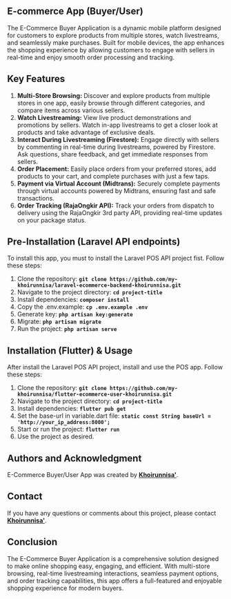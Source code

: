 ## **E-commerce App (Buyer/User)**

The E-Commerce Buyer Application is a dynamic mobile platform designed for customers to explore products from multiple stores, watch livestreams, and seamlessly make purchases. Built for mobile devices, the app enhances the shopping experience by allowing customers to engage with sellers in real-time and enjoy smooth order processing and tracking.

## **Key Features**

1. **Multi-Store Browsing:** Discover and explore products from multiple stores in one app, easily browse through different categories, and compare items across various sellers.
2. **Watch Livestreaming:** View live product demonstrations and promotions by sellers. Watch in-app livestreams to get a closer look at products and take advantage of exclusive deals.
3. **Interact During Livestreaming (Firestore):** Engage directly with sellers by commenting in real-time during livestreams, powered by Firestore. Ask questions, share feedback, and get immediate responses from sellers.
4. **Order Placement:** Easily place orders from your preferred stores, add products to your cart, and complete purchases with just a few taps.
5. **Payment via Virtual Account (Midtrans):** Securely complete payments through virtual accounts powered by Midtrans, ensuring fast and safe transactions.
6. **Order Tracking (RajaOngkir API):** Track your orders from dispatch to delivery using the RajaOngkir 3rd party API, providing real-time updates on your package status.

## **Pre-Installation (Laravel API endpoints)**

To install this app, you must to install the Laravel POS API project fist. Follow these steps:

1. Clone the repository: **`git clone https://github.com/my-khoirunnisa/laravel-ecommerce-backend-khoirunnisa.git`**
2. Navigate to the project directory: **`cd project-title`**
3. Install dependencies: **`composer install`**
4. Copy the .env.example: **`cp .env.example .env`**
5. Generate key: **`php artisan key:generate`**
6. Migrate: **`php artisan migrate`**
7. Run the project: **`php artisan serve`**

## **Installation (Flutter) & Usage**

After install the Laravel POS API project, install and use the POS app. Follow these steps:

1. Clone the repository: **`git clone https://github.com/my-khoirunnisa/flutter-ecommerce-user-khoirunnisa.git`**
2. Navigate to the project directory: **`cd project-title`**
3. Install dependencies: **`flutter pub get`**
4. Set the base-url in variable.dart file: **`static const String baseUrl = 'http://your_ip_address:8000';`**
5. Start or run the project: **`flutter run`**
6. Use the project as desired.

## **Authors and Acknowledgment**

E-Commerce Buyer/User App was created by **[Khoirunnisa'](https://github.com/my-khoirunnisa)**.

## **Contact**

If you have any questions or comments about this project, please contact **[Khoirunnisa'](work.khoirunnisa@gmail.com)**.

## **Conclusion**

The E-Commerce Buyer Application is a comprehensive solution designed to make online shopping easy, engaging, and efficient. With multi-store browsing, real-time livestreaming interactions, seamless payment options, and order tracking capabilities, this app offers a full-featured and enjoyable shopping experience for modern buyers.
